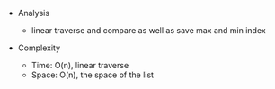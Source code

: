 - Analysis
    - linear traverse and compare as well as save max and min index

- Complexity
    - Time: O(n), linear traverse
    - Space: O(n), the space of the list